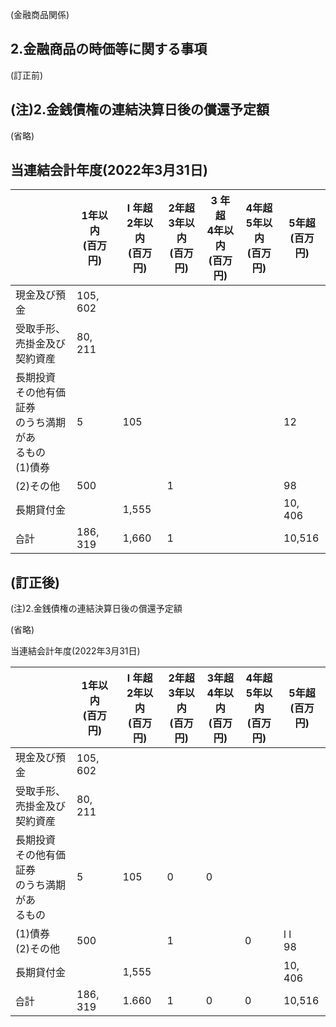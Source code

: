 (金融商品関係)

## 2.金融商品の時価等に関する事項

(訂正前)

## (注)2.金銭債権の連結決算日後の償還予定額

(省略)

## 当連結会計年度(2022年3月31日)

|                                            | 1年以内<br>(百万円) | l 年超<br>2年以内<br>(百万円) | 2年超<br>3年以内<br>(百万円) | 3 年超<br>4年以内<br>(百万円) | 4年超<br>5年以内<br>(百万円) | 5年超<br>(百万円) |
|--------------------------------------------|---------------|-----------------------|----------------------|-----------------------|----------------------|--------------|
| 現金及び預金                                     | 105, 602      |                       |                      |                       |                      |              |
| 受取手形、<br>売掛金及び<br>契約資産                     | 80, 211       |                       |                      |                       |                      |              |
| 長期投資<br>その他有価証券<br>のうち満期があ<br>るもの<br>(1)債券 | 5             | 105                   |                      |                       |                      | 12           |
| (2)その他                                     | 500           |                       | 1                    |                       |                      | 98           |
| 長期貸付金                                      |               | 1,555                 |                      |                       |                      | 10, 406      |
| 습計                                         | 186, 319      | 1,660                 | 1                    |                       |                      | 10,516       |

## (訂正後)

(注)2.金銭債権の連結決算日後の償還予定額

(省略)

当連結会計年度(2022年3月31日)

|                                   | 1年以内<br>(百万円) | l 年超<br>2年以内<br>(百万円) | 2年超<br>3年以内<br>(百万円) | 3年超<br>4年以内<br>(百万円) | 4年超<br>5年以内<br>(百万円) | 5年超<br>(百万円) |
|-----------------------------------|---------------|-----------------------|----------------------|----------------------|----------------------|--------------|
| 現金及び預金                            | 105, 602      |                       |                      |                      |                      |              |
| 受取手形、<br>売掛金及び<br>契約資産            | 80, 211       |                       |                      |                      |                      |              |
| 長期投資<br>その他有価証券<br>のうち満期があ<br>るもの | 5             | 105                   | 0                    | 0                    |                      |              |
| (1)債券<br>(2)その他                   | 500           |                       | 1                    |                      | 0                    | l l<br>98    |
| 長期貸付金                             |               | 1,555                 |                      |                      |                      | 10, 406      |
| 습計                                | 186, 319      | 1.660                 | 1                    | 0                    | 0                    | 10,516       |